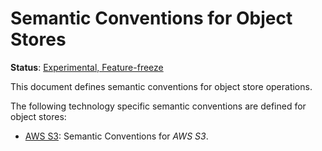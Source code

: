<!--- Hugo front matter used to generate the website version of this page:
linkTitle: Object Stores
path_base_for_github_subdir:
  from: tmp/semconv/docs/object-stores/_index.md
  to: object-stores/README.md
--->

# Semantic Conventions for Object Stores

**Status**: [Experimental, Feature-freeze][DocumentStatus]

This document defines semantic conventions for object store operations.

The following technology specific semantic conventions are defined for object stores:

* [AWS S3](s3.md): Semantic Conventions for *AWS S3*.

[DocumentStatus]: https://github.com/open-telemetry/opentelemetry-specification/tree/v1.26.0/specification/document-status.md
